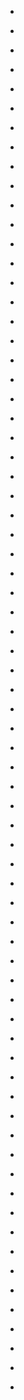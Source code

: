 
- [](/2020/08/g33ryjz/)

- [](/2016/12/db2wqti/)

- [](/2014/08/2etlbn/)

- [](/2014/08/ck2rw08/)

- [](/2014/08/ck2tcr2/)

- [](/2014/08/2dt1zd/)

- [](/2014/06/28srpb/)

- [](/2014/06/ci3sqvm/)

- [](/2014/06/27p4hx/)

- [](/2014/05/25y02m/)

- [](/2014/05/chlrx18/)

- [](/2014/04/246pv1/)

- [](/2014/01/1ujm9d/)

- [](/2013/12/1tjkv0/)

- [](/2013/12/1t2s6q/)

- [](/2013/12/1t0joe/)

- [](/2013/12/ce3qkyj/)

- [](/2013/12/ce3r558/)

- [](/2013/12/1smunb/)

- [](/2013/10/ccnz0on/)

- [](/2013/09/1mx5uu/)

- [](/2013/09/ccdfk7k/)

- [](/2013/09/ccd59jc/)

- [](/2013/09/1mhsv0/)

- [](/2013/09/cc9d04j/)

- [](/2013/09/cc7n8hn/)

- [](/2013/09/cc449im/)

- [](/2013/09/cbz7sy4/)

- [](/2013/07/1ig742/)

- [](/2013/07/cb47964/)

- [](/2013/07/1ibhe7/)

- [](/2013/06/caoc03n/)

- [](/2013/06/cao0q8s/)

- [](/2013/06/cajyeir/)

- [](/2013/06/cajzjp7/)

- [](/2013/06/caj4ftc/)

- [](/2013/06/caitrgg/)

- [](/2013/06/caitscj/)

- [](/2013/06/cagpuyk/)

- [](/2013/06/caf65qu/)

- [](/2013/06/cab9a4g/)

- [](/2013/05/ca7auzm/)

- [](/2013/05/ca6uu2u/)

- [](/2013/05/ca5zvzu/)

- [](/2013/04/1cssca/)

- [](/2013/04/c9axvjs/)

- [](/2013/04/c9a1ft7/)

- [](/2013/03/c94ll5y/)

- [](/2013/02/c8jbpvh/)

- [](/2013/02/c8jpqew/)

- [](/2013/01/c7p7bhe/)

- [](/2012/12/c7lxw1v/)

- [](/2012/12/c7lxwj6/)

- [](/2012/12/c7lxy9b/)

- [](/2012/12/c7l2ws7/)

- [](/2012/12/c7awrev/)

- [](/2012/11/c75t69v/)

- [](/2012/06/c57l6sa/)

- [](/2012/06/c54ahfx/)

- [](/2012/06/c520vpa/)

- [](/2012/06/c51efto/)

- [](/2012/06/ux59u/)

- [](/2012/06/c4z5fvj/)

- [](/2012/06/c4vnr0e/)

- [](/2012/05/c4njp06/)

- [](/2011/08/jgwg3/)

- [](/2011/05/c1u3ep1/)

- [](/2011/05/c1teo88/)

- [](/2011/05/c1s1e4l/)

- [](/2009/10/4945499323/)

- [](/2009/10/4945370487/)

- [](/2009/10/4945332639/)
